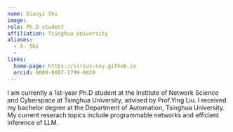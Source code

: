 ```yaml
---
name: Xiaoyi Shi
image:
role: Ph.D student
affiliation: Tsinghua University
aliases:
  - X. Shi
  - 
links:
  home-page: https://sirius-sxy.github.io
  orcid: 0009-0007-1799-0820
---
```


I am currently a 1st-year Ph.D student at the Institute of Network Science and Cyberspace at Tsinghua University, advised by Prof.Ying Liu. I received my bachelor degree at the Department of Automation, Tsinghua University. My current reserach topics include programmable networks and efficient inference of LLM.